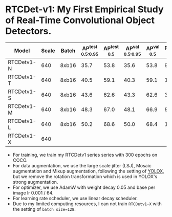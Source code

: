 # RTCDet-v1: My First Empirical Study of Real-Time Convolutional Object Detectors.

|   Model    | Scale | Batch | AP<sup>test<br>0.5:0.95 | AP<sup>test<br>0.5 | AP<sup>val<br>0.5:0.95 | AP<sup>val<br>0.5 | FLOPs<br><sup>(G) | Params<br><sup>(M) | Weight |
|------------|-------|-------|-------------------------|--------------------|------------------------|-------------------|-------------------|--------------------|--------|
| RTCDetv1-N |  640  | 8xb16 |         35.7            |        53.8        |          35.6          |        53.8       |      9.1          |        2.4         |  |
| RTCDetv1-T |  640  | 8xb16 |         40.5            |        59.1        |          40.3          |        59.1       |      19.0         |        5.1         | [ckpt](https://github.com/yjh0410/PyTorch_YOLO_Tutorial/releases/download/yolo_tutorial_ckpt/rtcdet_v1_t_coco.pth) |
| RTCDetv1-S |  640  | 8xb16 |         43.6            |        62.6        |          43.3          |        62.6       |      33.6         |        9.0         | [ckpt](https://github.com/yjh0410/PyTorch_YOLO_Tutorial/releases/download/yolo_tutorial_ckpt/rtcdet_v1_s_coco.pth) |
| RTCDetv1-M |  640  | 8xb16 |         48.3            |        67.0        |          48.1          |        66.9       |      87.4         |        23.6        | [ckpt](https://github.com/yjh0410/PyTorch_YOLO_Tutorial/releases/download/yolo_tutorial_ckpt/rtcdet_v1_m_coco.pth) |
| RTCDetv1-L |  640  | 8xb16 |         50.2            |        68.6        |          50.0          |        68.4       |      176.6        |        47.6        | [ckpt](https://github.com/yjh0410/PyTorch_YOLO_Tutorial/releases/download/yolo_tutorial_ckpt/rtcdet_v1_l_coco.pth) |
| RTCDetv1-X |  640  |       |                         |                    |                        |                   |                   |                    |  |

- For training, we train my RTCDetv1 series series with 300 epochs on COCO.
- For data augmentation, we use the large scale jitter (LSJ), Mosaic augmentation and Mixup augmentation, following the setting of [YOLOX](https://github.com/ultralytics/yolov5), but we remove the rotation transformation which is used in YOLOX's strong augmentation.
- For optimizer, we use AdamW with weight decay 0.05 and base per image lr 0.001 / 64.
- For learning rate scheduler, we use linear decay scheduler.
- Due to my limited computing resources, I can not train `RTCDetv1-X` with the setting of `batch size=128`.
